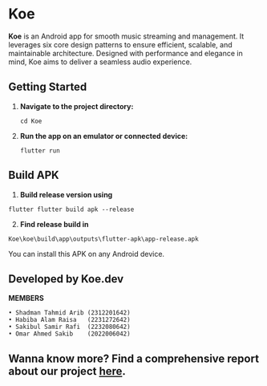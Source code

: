 # Koe

**Koe** is an Android app for smooth music streaming and management. It leverages six core design patterns to ensure efficient, scalable, and maintainable architecture. Designed with performance and elegance in mind, Koe aims to deliver a seamless audio experience.

##  Getting Started

1. **Navigate to the project directory:**
   ```
   cd Koe
   ```

2. **Run the app on an emulator or connected device:**
   ```
   flutter run
   ```

##  Build APK

1. **Build release version using**
```
flutter flutter build apk --release
```
2. **Find release build in**
```
Koe\koe\build\app\outputs\flutter-apk\app-release.apk
```

You can install this APK on any Android device.


##  Developed by Koe.dev

**MEMBERS**
```
• Shadman Tahmid Arib (2312201642)
• Habiba Alam Raisa   (2231272642)
• Sakibul Samir Rafi  (2232080642)
• Omar Ahmed Sakib    (2022006042)
```

**Wanna know more?**
Find a comprehensive report about our project [here](CSE327_Koe_report1).
---